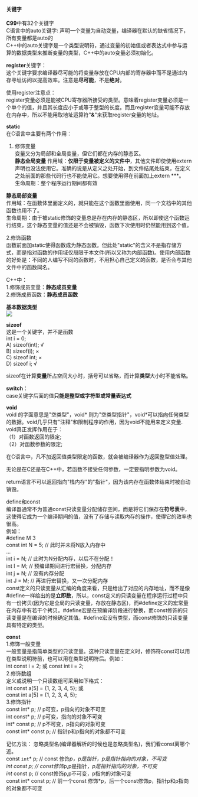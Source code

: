 #### 关键字 ####
**C99**中有32个关键字  
C语言中的auto关键字: 声明一个变量为自动变量，编译器在默认的缺省情况下，所有变量都是auto的  
C++中的auto关键字是一个类型说明符，通过变量的初始值或者表达式中参与运算的数据类型来推断变量的类型，C++中的auto变量必须初始化。  

**register**关键字：  
这个关键字要求编译器尽可能的将变量存放在CPU内部的寄存器中而不是通过内存寻址访问以提高效率。注意是**尽可能**，不是**绝对**。  

使用register注意点：  
register变量必须是能被CPU寄存器所接受的类型。意味着register变量必须是一个单个的值，并且其长度应小于或等于整型的长度。而且register变量可能不存放在内存中，所以不能用取地址运算符"**&**"来获取register变量的地址。  

**static**  
在C语言中主要有两个作用：  
1. 修饰变量  
变量又分为局部和全局变量，但它们都在内存的静态区。  
**静态全局变量**
作用域：**仅限于变量被定义的文件中**，其他文件即使使用extern声明也没法使用它。准确的说是从定义之处开始，到文件结尾处结束，在定义之处前面的那些代码行也不能使用它。想要使用得在前面加上extern ***。  
生命周期：整个程序运行期间都有效  

**静态局部变量**  
作用域：在函数体里面定义的，就只能在这个函数里面使用，同一个文档中的其他函数也用不了。  
生命周期：由于被static修饰的变量总是存在内存的静态区，所以即使这个函数运行结束，这个静态变量的值还是不会被销毁，函数下次使用时仍然能用到这个值。  

2.修饰函数  
函数前面加static使得函数成为静态函数。但此处"static"的含义不是指存储方式，而是指对函数的作用域仅局限于本文件(所以又称为内部函数)。使用内部函数的好处是：不同的人编写不同的函数时，不用担心自己定义的函数，是否会与其他文件中的函数同名。  

C++中：  
1.修饰成员变量：**静态成员变量**   
2.修饰成员函数：**静态成员函数**


**基本数据类型**   
![](https://img-blog.csdn.net/2018091613193955?watermark/2/text/aHR0cHM6Ly9ibG9nLmNzZG4ubmV0L2NoZW54aW42OTkx/font/5a6L5L2T/fontsize/400/fill/I0JBQkFCMA==/dissolve/70)  

**sizeof**  
这是一个关键字，并不是函数  
int i = 0;  
A) sizeof(int);   √  
B) sizeof(i);     ×  
C) sizeof int;    ×  
D) sizeof i;      √    

sizeof在计算**变量**所占空间大小时，括号可以省略，而计算**类型**大小时不能省略。  

**switch**：  
case关键字后面的值**只能是整型或字符型或常量表达式**  

**void**  
void 的字面意思是"空类型"，void* 则为"空类型指针"，void*可以指向任何类型的数据。void几乎只有"注释"和限制程序的作用，因为void不能用来定义变量.  
void真正发挥作用在于：  
（1）对函数返回的限定;  
（2）对函数参数的限定;  

在C语言中，凡不加返回值类型限定的函数，就会被编译器作为返回整型值处理。  

无论是在C还是在C++中，若函数不接受任何参数，一定要指明参数为void。  

return语言不可以返回指向"栈内存"的"指针"，因为该内存在函数体结束时被自动销毁。  

define和const  
编译器通常不为普通const只读变量分配储存空间，而是将它们保存在**符号表**中，这使得它成为一个编译期间的值，没有了存储与读取内存的操作，使得它的效率也很高。  
例如：  
 #define M 3    
 const int N = 5;  // 此时并未将N放入内存中  
 ...  
 int i = N;   // 此时为N分配内存，以后不在分配！    
 int I = M;   // 预编译期间进行宏替换，分配内存  
 int j = N;   // 没有内存分配  
 int J = M;   // 再进行宏替换，又一次分配内存   
const定义的只读变量从汇编的角度来看，只是给出了对应的内存地址，而不是像#define一样给出的是**立即数**，所以，const定义的只读变量在程序运行过程中只有一份拷贝(因为它是全局的只读变量，存放在静态区)，而#define定义的宏常量在内存中有若干个拷贝。#define宏是在预编译阶段进行替换，而const修饰的只读变量是在编译的时候确定其值。#define宏没有类型，而const修饰的只读变量具有特定的类型。  

**const**  
1.修饰一般变量  
一般变量是指简单类型的只读变量。这种只读变量在定义时，修饰符const可以用在类型说明符前，也可以用在类型说明符后。例如：   
int const i = 2;  或   const int i = 2;   
2.修饰数组  
定义或说明一个只读数组可采用如下格式：  
int const a[5] = {1, 2, 3, 4, 5}; 或  
const int a[5] = {1, 2, 3, 4, 5};  
3.修饰指针  
const int* p;   // p可变，p指向的对象不可变   
int const* p;   // p可变，指向的对象不可变   
int* const p;   // p不可变，p指向的对象可变  
const int* const p;  // 指针p和p指向的对象都不可变  

记忆方法： 忽略类型名(编译器解析的时候也是忽略类型名)，我们看const离哪个近。  
const `int`* p;  // const 修饰*p，p是指针，*p是指针指向的对象，不可变  
int const* p;  // const修饰*p,p是指针，*p是指针指向的对象，不可变   
int* const p;  // const修饰p,p不可变，p指向的对象可变  
const int* const p;  // 前一个const 修饰*p，后一个const修饰p，指针p和p指向的对象都不可变  
